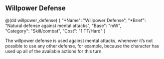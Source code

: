 ## Willpower Defense 

@(dd willpower_defense)
{ 
  "*Name": "Willpower Defense",
  "*Brief": "Natural defense against mental attacks",
  "Base": "mW",  
  "Category": "Skill/combat",
  "Cost": "1 TT/Hard"
}

The willpower defense is used against mental attacks, whenever
it’s not possible to use any other defense, for example, because
the character has used up all of the available actions for
this turn.
